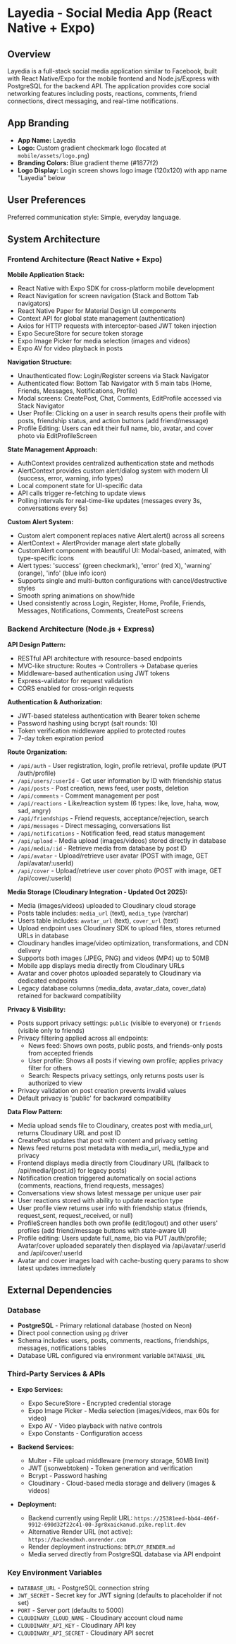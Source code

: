 # Layedia - Social Media App (React Native + Expo)

## Overview

Layedia is a full-stack social media application similar to Facebook, built with React Native/Expo for the mobile frontend and Node.js/Express with PostgreSQL for the backend API. The application provides core social networking features including posts, reactions, comments, friend connections, direct messaging, and real-time notifications.

## App Branding

- **App Name:** Layedia
- **Logo:** Custom gradient checkmark logo (located at `mobile/assets/logo.png`)
- **Branding Colors:** Blue gradient theme (#1877f2)
- **Logo Display:** Login screen shows logo image (120x120) with app name "Layedia" below

## User Preferences

Preferred communication style: Simple, everyday language.

## System Architecture

### Frontend Architecture (React Native + Expo)

**Mobile Application Stack:**
- React Native with Expo SDK for cross-platform mobile development
- React Navigation for screen navigation (Stack and Bottom Tab navigators)
- React Native Paper for Material Design UI components
- Context API for global state management (authentication)
- Axios for HTTP requests with interceptor-based JWT token injection
- Expo SecureStore for secure token storage
- Expo Image Picker for media selection (images and videos)
- Expo AV for video playback in posts

**Navigation Structure:**
- Unauthenticated flow: Login/Register screens via Stack Navigator
- Authenticated flow: Bottom Tab Navigator with 5 main tabs (Home, Friends, Messages, Notifications, Profile)
- Modal screens: CreatePost, Chat, Comments, EditProfile accessed via Stack Navigator
- User Profile: Clicking on a user in search results opens their profile with posts, friendship status, and action buttons (add friend/message)
- Profile Editing: Users can edit their full name, bio, avatar, and cover photo via EditProfileScreen

**State Management Approach:**
- AuthContext provides centralized authentication state and methods
- AlertContext provides custom alert/dialog system with modern UI (success, error, warning, info types)
- Local component state for UI-specific data
- API calls trigger re-fetching to update views
- Polling intervals for real-time-like updates (messages every 3s, conversations every 5s)

**Custom Alert System:**
- Custom alert component replaces native Alert.alert() across all screens
- AlertContext + AlertProvider manage alert state globally
- CustomAlert component with beautiful UI: Modal-based, animated, with type-specific icons
- Alert types: 'success' (green checkmark), 'error' (red X), 'warning' (orange), 'info' (blue info icon)
- Supports single and multi-button configurations with cancel/destructive styles
- Smooth spring animations on show/hide
- Used consistently across Login, Register, Home, Profile, Friends, Messages, Notifications, Comments, CreatePost screens

### Backend Architecture (Node.js + Express)

**API Design Pattern:**
- RESTful API architecture with resource-based endpoints
- MVC-like structure: Routes → Controllers → Database queries
- Middleware-based authentication using JWT tokens
- Express-validator for request validation
- CORS enabled for cross-origin requests

**Authentication & Authorization:**
- JWT-based stateless authentication with Bearer token scheme
- Password hashing using bcrypt (salt rounds: 10)
- Token verification middleware applied to protected routes
- 7-day token expiration period

**Route Organization:**
- `/api/auth` - User registration, login, profile retrieval, profile update (PUT /auth/profile)
- `/api/users/:userId` - Get user information by ID with friendship status
- `/api/posts` - Post creation, news feed, user posts, deletion
- `/api/comments` - Comment management per post
- `/api/reactions` - Like/reaction system (6 types: like, love, haha, wow, sad, angry)
- `/api/friendships` - Friend requests, acceptance/rejection, search
- `/api/messages` - Direct messaging, conversations list
- `/api/notifications` - Notification feed, read status management
- `/api/upload` - Media upload (images/videos) stored directly in database
- `/api/media/:id` - Retrieve media from database by post ID
- `/api/avatar` - Upload/retrieve user avatar (POST with image, GET /api/avatar/:userId)
- `/api/cover` - Upload/retrieve user cover photo (POST with image, GET /api/cover/:userId)

**Media Storage (Cloudinary Integration - Updated Oct 2025):**
- Media (images/videos) uploaded to Cloudinary cloud storage
- Posts table includes: `media_url` (text), `media_type` (varchar) 
- Users table includes: `avatar_url` (text), `cover_url` (text)
- Upload endpoint uses Cloudinary SDK to upload files, stores returned URLs in database
- Cloudinary handles image/video optimization, transformations, and CDN delivery
- Supports both images (JPEG, PNG) and videos (MP4) up to 50MB
- Mobile app displays media directly from Cloudinary URLs
- Avatar and cover photos uploaded separately to Cloudinary via dedicated endpoints
- Legacy database columns (media_data, avatar_data, cover_data) retained for backward compatibility

**Privacy & Visibility:**
- Posts support privacy settings: `public` (visible to everyone) or `friends` (visible only to friends)
- Privacy filtering applied across all endpoints:
  - News feed: Shows own posts, public posts, and friends-only posts from accepted friends
  - User profile: Shows all posts if viewing own profile; applies privacy filter for others
  - Search: Respects privacy settings, only returns posts user is authorized to view
- Privacy validation on post creation prevents invalid values
- Default privacy is 'public' for backward compatibility

**Data Flow Pattern:**
- Media upload sends file to Cloudinary, creates post with media_url, returns Cloudinary URL and post ID
- CreatePost updates that post with content and privacy setting
- News feed returns post metadata with media_url, media_type and privacy
- Frontend displays media directly from Cloudinary URL (fallback to /api/media/{post.id} for legacy posts)
- Notification creation triggered automatically on social actions (comments, reactions, friend requests, messages)
- Conversations view shows latest message per unique user pair
- User reactions stored with ability to update reaction type
- User profile view returns user info with friendship status (friends, request_sent, request_received, or null)
- ProfileScreen handles both own profile (edit/logout) and other users' profiles (add friend/message buttons with state-aware UI)
- Profile editing: Users update full_name, bio via PUT /auth/profile; Avatar/cover uploaded separately then displayed via /api/avatar/:userId and /api/cover/:userId
- Avatar and cover images load with cache-busting query params to show latest updates immediately

## External Dependencies

### Database
- **PostgreSQL** - Primary relational database (hosted on Neon)
- Direct pool connection using `pg` driver
- Schema includes: users, posts, comments, reactions, friendships, messages, notifications tables
- Database URL configured via environment variable `DATABASE_URL`

### Third-Party Services & APIs
- **Expo Services:**
  - Expo SecureStore - Encrypted credential storage
  - Expo Image Picker - Media selection (images/videos, max 60s for video)
  - Expo AV - Video playback with native controls
  - Expo Constants - Configuration access
  
- **Backend Services:**
  - Multer - File upload middleware (memory storage, 50MB limit)
  - JWT (jsonwebtoken) - Token generation and verification
  - Bcrypt - Password hashing
  - Cloudinary - Cloud-based media storage and delivery (images & videos)
  
- **Deployment:**
  - Backend currently using Replit URL: `https://25381eed-bb44-406f-9912-690d32f22c41-00-3gr8xaickanud.pike.replit.dev`
  - Alternative Render URL (not active): `https://backendmxh.onrender.com`
  - Render deployment instructions: `DEPLOY_RENDER.md`
  - Media served directly from PostgreSQL database via API endpoint

### Key Environment Variables
- `DATABASE_URL` - PostgreSQL connection string
- `JWT_SECRET` - Secret key for JWT signing (defaults to placeholder if not set)
- `PORT` - Server port (defaults to 5000)
- `CLOUDINARY_CLOUD_NAME` - Cloudinary account cloud name
- `CLOUDINARY_API_KEY` - Cloudinary API key
- `CLOUDINARY_API_SECRET` - Cloudinary API secret